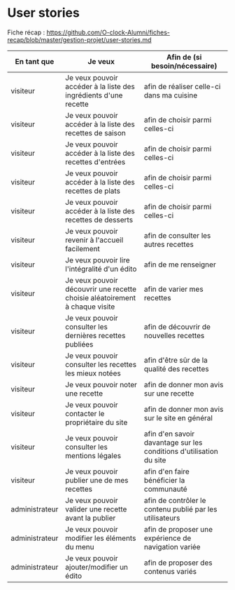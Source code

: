 # User stories

Fiche récap : https://github.com/O-clock-Alumni/fiches-recap/blob/master/gestion-projet/user-stories.md


| En tant que | Je veux | Afin de (si besoin/nécessaire) |
|--|--|--|
| visiteur | Je veux pouvoir accéder à la liste des ingrédients d'une recette | afin de réaliser celle-ci dans ma cuisine |
| visiteur | Je veux pouvoir accéder à la liste des recettes de saison | afin de choisir parmi celles-ci |
| visiteur | Je veux pouvoir accéder à la liste des recettes d'entrées | afin de choisir parmi celles-ci |
| visiteur | Je veux pouvoir accéder à la liste des recettes de plats | afin de choisir parmi celles-ci |
| visiteur | Je veux pouvoir accéder à la liste des recettes de desserts | afin de choisir parmi celles-ci |
| visiteur | Je veux pouvoir revenir à l'accueil facilement | afin de consulter les autres recettes |
| visiteur | Je veux pouvoir lire l'intégralité d'un édito | afin de me renseigner |
| visiteur | Je veux pouvoir découvrir une recette choisie aléatoirement à chaque visite | afin de varier mes recettes |
| visiteur | Je veux pouvoir consulter les dernières recettes publiées | afin de découvrir de nouvelles recettes |
| visiteur | Je veux pouvoir consulter les recettes les mieux notées | afin d'être sûr de la qualité des recettes |
| visiteur | Je veux pouvoir noter une recette | afin de donner mon avis sur une recette |
| visiteur | Je veux pouvoir contacter le propriétaire du site | afin de donner mon avis sur le site en général |
| visiteur | Je veux pouvoir consulter les mentions légales | afin d'en savoir davantage sur les conditions d'utilisation du site |
| visiteur | Je veux pouvoir publier une de mes recettes | afin d'en faire bénéficier la communauté |
| administrateur | Je veux pouvoir valider une recette avant la publier | afin de contrôler le contenu publié par les utilisateurs |
| administrateur | Je veux pouvoir modifier les éléments du menu | afin de proposer une expérience de navigation variée |
| administrateur | Je veux pouvoir ajouter/modifier un édito | afin de proposer des contenus variés |
